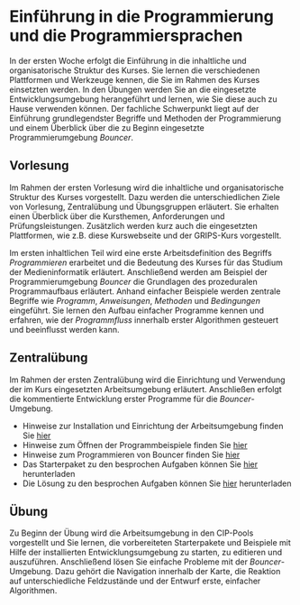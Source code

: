 # Einführung in die Programmierung und die Programmiersprachen

In der ersten Woche erfolgt die Einführung in die inhaltliche und organisatorische Struktur des Kurses. Sie lernen die verschiedenen Plattformen und Werkzeuge kennen, die Sie im Rahmen des Kurses einsetzten werden. In den Übungen werden Sie an die eingesetzte Entwicklungsumgebung herangeführt und lernen, wie Sie diese auch zu Hause verwenden können. Der fachliche Schwerpunkt liegt auf der Einführung grundlegendster Begriffe und Methoden der Programmierung und einem Überblick über die zu Beginn eingesetzte Programmierumgebung *Bouncer*.

## Vorlesung

Im Rahmen der ersten Vorlesung wird die inhaltliche und organisatorische Struktur des Kurses vorgestellt. Dazu werden die unterschiedlichen Ziele von Vorlesung, Zentralübung und Übungsgruppen erläutert. Sie erhalten einen Überblick über die Kursthemen, Anforderungen und Prüfungsleistungen. Zusätzlich werden kurz auch die eingesetzten Plattformen, wie z.B. diese Kurswebseite und der GRIPS-Kurs vorgestellt.

Im ersten inhaltlichen Teil wird eine erste Arbeitsdefinition des Begriffs *Programmieren* erarbeitet und die Bedeutung des Kurses für das Studium der Medieninformatik erläutert. Anschließend werden am Beispiel der Programmierumgebung *Bouncer* die Grundlagen des prozeduralen Programmaufbaus erläutert. Anhand einfacher Beispiele werden zentrale Begriffe wie *Programm*, *Anweisungen*, *Methoden* und *Bedingungen* eingeführt. Sie lernen den Aufbau einfacher Programme kennen und erfahren, wie der *Programmfluss* innerhalb erster Algorithmen gesteuert und beeinflusst werden kann.

## Zentralübung

Im Rahmen der ersten Zentralübung wird die Einrichtung und Verwendung der im Kurs eingesetzten Arbeitsumgebung erläutert. Anschließen erfolgt die kommentierte Entwicklung erster Programme für die *Bouncer*-Umgebung.

- Hinweise zur Installation und Einrichtung der Arbeitsumgebung finden Sie [hier](../../tutorials/Entwicklungsumgebung)
- Hinweise zum Öffnen der Programmbeispiele finden Sie [hier](../../tutorials/Starterprojekte)
- Hinweise zum Programmieren von Bouncer finden Sie [hier](../../tutorials/Bouncer)
- Das Starterpaket zu den besprochen Aufgaben können Sie [hier](https://github.com/OOP-Regensburg/Tutorial-Examples-01/archive/starter.zip) herunterladen
- Die Lösung zu den besprochen Aufgaben können Sie [hier](https://github.com/OOP-Regensburg/Tutorial-Examples-01/archive/master.zip) herunterladen


## Übung

Zu Beginn der Übung wird die Arbeitsumgebung in den CIP-Pools vorgestellt und Sie lernen, die vorbereiteten Starterpakete und Beispiele mit Hilfe der installierten Entwicklungsumgebung zu starten, zu editieren und auszuführen. Anschließend lösen Sie einfache Probleme mit der *Bouncer*-Umgebung. Dazu gehört die Navigation innerhalb der Karte, die Reaktion auf unterschiedliche Feldzustände und der Entwurf erste, einfacher Algorithmen. 
